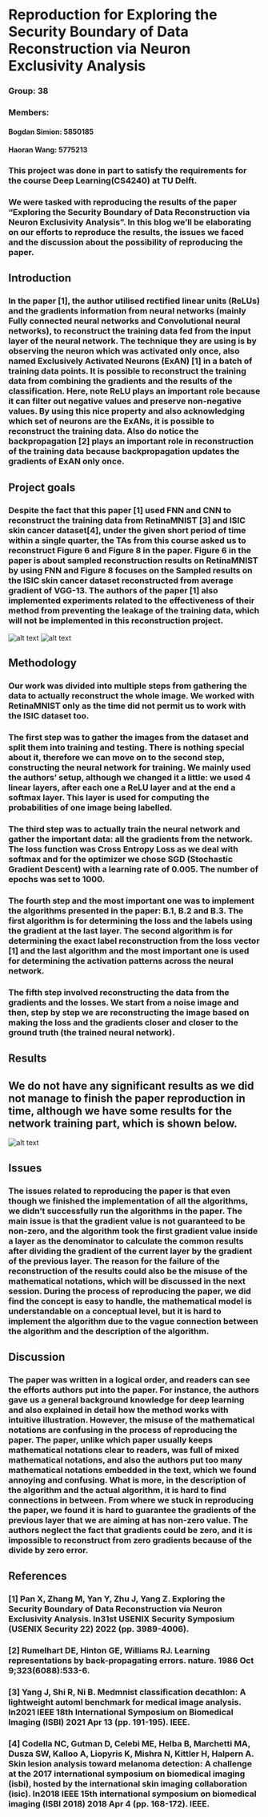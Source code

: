 # Reproduction for Exploring the Security Boundary of Data Reconstruction via Neuron Exclusivity Analysis

### Group: 38
### Members: 
            
#### Bogdan Simion: 5850185
#### Haoran Wang: 5775213
             
### This project was done in part to satisfy the requirements for the course Deep Learning(CS4240) at TU Delft.
### We were tasked with reproducing the results of the paper “Exploring the Security Boundary of Data Reconstruction via Neuron Exclusivity Analysis”. In this blog we’ll be elaborating on our efforts to reproduce the results, the issues we faced and the discussion about the possibility of reproducing the paper.

## Introduction
### In the paper [1], the author utilised rectified linear units (ReLUs)  and the gradients information from neural networks (mainly Fully connected neural networks and Convolutional neural networks), to reconstruct the training data fed from the input layer of the neural network. The technique they are using is by observing the neuron which was activated only once, also named Exclusively Activated Neurons (ExAN) [1] in a batch of training data points. It is possible to reconstruct the training data from combining the gradients and the results of the classification. Here, note ReLU plays an important role because it can filter out negative values and preserve non-negative values. By using this nice property and also acknowledging which set of neurons are the ExANs, it is possible to reconstruct the training data. Also do notice the backpropagation [2] plays an important role in reconstruction of the training data because backpropagation updates the gradients of ExAN only once. 

## Project goals

### Despite the fact that this paper [1] used FNN and CNN to reconstruct the training data from RetinaMNIST [3] and ISIC skin cancer dataset[4], under the given short period of time within a single quarter, the TAs from this course asked us to reconstruct Figure 6 and Figure 8 in the paper. Figure 6 in the paper is about sampled reconstruction results on RetinaMNIST by using FNN and Figure 8 focuses on the Sampled results on the ISIC skin cancer dataset reconstructed from average gradient of VGG-13.  The authors of the paper [1] also implemented experiments related to the effectiveness of their method from preventing the leakage of the training data, which will not be implemented in this reconstruction project. 

![alt text](https://github.com/Roywangxixixixixia/DL_Blog_Group_38.github.io/blob/main/RetinaMNIST.jpg?raw=true)
![alt text](https://github.com/Roywangxixixixixia/DL_Blog_Group_38.github.io/blob/main/ISIC.png?raw=true)


## Methodology
### Our work was divided into multiple steps from gathering the data to actually reconstruct the whole image. We worked with RetinaMNIST only as the time did not permit us to work with the ISIC dataset too.
### The first step was to gather the images from the dataset and split them into training and testing. There is nothing special about it, therefore we can move on to the second step, constructing the neural network for training. We mainly used the authors’ setup, although we changed it a little: we used 4 linear layers, after each one a ReLU layer and at the end a softmax layer. This layer is used for computing the probabilities of one image being labelled.
### The third step was to actually train the neural network and gather the important data: all the gradients from the network. The loss function was Cross Entropy Loss as we deal with softmax and for the optimizer we chose SGD (Stochastic Gradient Descent) with a learning rate of 0.005. The number of epochs was set to 1000.
### The fourth step and the most important one was to implement the algorithms presented in the paper: B.1, B.2 and B.3. The first algorithm is for determining the loss and the labels using the gradient at the last layer. The second algorithm is for determining the exact label reconstruction from the loss vector [1] and the last algorithm and the most important one is used for determining the activation patterns across the neural network.
### The fifth step involved reconstructing the data from the gradients and the losses. We start from a noise image and then, step by step we are reconstructing the image based on making the loss and the gradients closer and closer to the ground truth (the trained neural network).

## Results
## We do not have any significant results as we did not manage to finish the paper reproduction in time, although we have some results for the network training part, which is shown below.

![alt text](https://github.com/Roywangxixixixixia/DL_Blog_Group_38.github.io/blob/main/training_loss.png?raw=true)

## Issues
### The issues related to reproducing the paper is that even though we finished the implementation of all the algorithms, we didn’t successfully run the algorithms in the paper. The main issue is that the gradient value is not guaranteed to be non-zero, and the algorithm took the first gradient value inside a layer as the denominator to calculate the common results after dividing the gradient of the current layer by the gradient of the previous layer. The reason for the failure of the reconstruction of the results could also be the misuse of the mathematical notations, which will be discussed in the next session. During the process of reproducing the paper, we did find the concept is easy to handle, the mathematical model is understandable on a conceptual level, but it is hard to implement the algorithm due to the vague connection between the algorithm and the description of the algorithm. 

## Discussion
### The paper was written in a logical order, and readers can see the efforts authors put into the paper. For instance, the authors gave us a general background knowledge for deep learning and also explained in detail how the method works with intuitive illustration. However, the misuse of the mathematical notations are confusing in the process of reproducing the paper. The paper, unlike which paper usually keeps mathematical notations clear to readers, was full of mixed mathematical notations, and also the authors put too many mathematical notations embedded in the text, which we found annoying and confusing. What is more, in the description of the algorithm and the actual algorithm, it is hard to find connections in between. From where we stuck in reproducing the paper, we found it is hard to guarantee the gradients of the previous layer that we are aiming at has non-zero value. The authors neglect the fact that gradients could be zero, and it is impossible to reconstruct from zero gradients because of the divide by zero error.

## References

### [1] Pan X, Zhang M, Yan Y, Zhu J, Yang Z. Exploring the Security Boundary of Data Reconstruction via Neuron Exclusivity Analysis. In31st USENIX Security Symposium (USENIX Security 22) 2022 (pp. 3989-4006).
### [2] Rumelhart DE, Hinton GE, Williams RJ. Learning representations by back-propagating errors. nature. 1986 Oct 9;323(6088):533-6.
### [3] Yang J, Shi R, Ni B. Medmnist classification decathlon: A lightweight automl benchmark for medical image analysis. In2021 IEEE 18th International Symposium on Biomedical Imaging (ISBI) 2021 Apr 13 (pp. 191-195). IEEE.
### [4] Codella NC, Gutman D, Celebi ME, Helba B, Marchetti MA, Dusza SW, Kalloo A, Liopyris K, Mishra N, Kittler H, Halpern A. Skin lesion analysis toward melanoma detection: A challenge at the 2017 international symposium on biomedical imaging (isbi), hosted by the international skin imaging collaboration (isic). In2018 IEEE 15th international symposium on biomedical imaging (ISBI 2018) 2018 Apr 4 (pp. 168-172). IEEE. 



